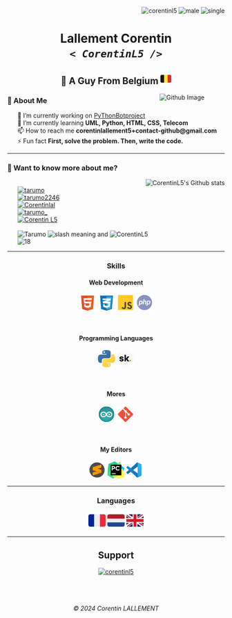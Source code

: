 <p align="right">
	<img src="https://komarev.com/ghpvc/?username=corentinl5&label=Profile%20views&color=d1af52&style=flat" alt="corentinl5" />
	<img src="https://img.shields.io/badge/male-1DA1F2.svg" alt="male">
	<img src="https://img.shields.io/badge/single-FF4444.svg" alt="single">
</p>

</a>
<h1 align="center"> Lallement Corentin <br><code><i>< CorentinL5 /></i></code></h1>

<h2 align="center"> 🔭 A Guy From Belgium <img src="assets/flags/flag-belgium.svg" width="25em"> </h2>

<img width="30%" align="right" alt="Github Image" src="https://raw.githubusercontent.com/onimur/.github/master/.resources/git-header.svg" />
<div align="left">
	<h3>📜 About Me</h3>
	<ul type="none">
		<li>🔭 I’m currently working on <a href="https://github.com/CorentinL5/PyThonBotproject">PyThonBotproject</a></li>
		<li>🌱 I’m currently learning <strong>UML, Python, HTML, CSS, Telecom</strong></li>
		<li>📫 How to reach me <strong>corentinlallement5+contact-github@gmail.com</strong></li>
		<li>⚡ Fun fact <strong>First, solve the problem. Then, write the code.</strong></li>
	</ul>
</div>

<hr>

<h3>🤔 Want to know more about me?</h3>

<img align="right" src="https://github-readme-stats.vercel.app/api?username=CorentinL5&show_icons=true" alt="CorentinL5's Github stats">
<ul type="none">
	<li>
		<br> <a href="https://www.youtube.com/c/tarumo"><img src="https://img.shields.io/badge/YouTube-FF0000.svg?&logo=YouTube&logoColor=white" alt="tarumo"></a>
		<br> <a href="https://twitter.com/tarumo2246"><img src="https://img.shields.io/badge/Twitter-1DA1F2.svg?&logo=Twitter&logoColor=white" alt="tarumo2246"></a>
		<br> <a href="https://www.instagram.com/corentinlal/"><img src="https://img.shields.io/badge/Instagram-E4405F.svg?&logo=Instagram&logoColor=white" alt="Corentinlal"></a>
		<br> <a href="https://www.twitch.tv/tarumo_"><img src="https://img.shields.io/badge/Twitch-6441A5.svg?&logo=Twitch&logoColor=white" alt="tarumo_"></a>
		<br> <a href="https://github.com/CorentinL5"><img src="https://img.shields.io/badge/GitHub-181717.svg?&logo=GitHub&logoColor=white" alt="Corentin L5"></a>
	</li>
	<li>
		<br>
	</li> 
	<li>
		<img src="https://img.shields.io/badge/Tarumo-FF4060.svg" alt="Tarumo">
		<img src="https://img.shields.io/badge//-5B5B5B.svg" alt="slash meaning and">
		<img src="https://img.shields.io/badge/CorentinL5-1DA1F2.svg" alt="CorentinL5">
	</li>
	<li><img src="https://img.shields.io/badge/Age-18-F4A7E9.svg" alt="18"></li>
</ul>


<hr>
<div  align="center">
<h3>Skills</h3>
<h4>Web Development</h4>
<img src="assets/skills/html-5.svg" alt="HTML5" width="40em">
<img src="assets/skills/css-3.svg" alt="CSS3" width="40em">
<img src="assets/skills/javascript.svg" alt="JavaScript" width="40em">
<img src="assets/skills/php.svg" alt="PHP" width="40em">


<br><h4>Programming Languages</h4>
<img src="assets/skills/python.svg" alt="Python" width="40em">
<img src="assets/skills/skript.svg" alt="Skript Minecraft" width="40em">

<br><h4>Mores</h4>
<img src="assets/skills/arduino.svg" alt="Arduino" width="40em">
<img src="assets/skills/git.svg" alt="Git" width="40em">

<br><h4>My Editors</h4>
<img src="assets/editors/sublime-text.svg" alt="Sublime Text" width="40em">
<img src="assets/editors/jb-pycharm.svg" alt="Jet-Brains Pycharm" width="40em">
<img src="assets/editors/vs-code.svg" alt="Visual Studio Code" width="40em">


<hr>

<h3>Languages</h3>
<img src="assets/flags/flag-france.svg" alt="flag of france" width=40em>
<img src="assets/flags/flag-netherlands.svg" alt="flag of netherlands" width=40em>
<img src="assets/flags/flag-united-kingdom.svg" alt="flag of united kingdom" width=40em>

<hr>

<h2>Support</h2>
<a href="https://www.buymeacoffee.com/corentinl5"> <img src="https://cdn.buymeacoffee.com/buttons/v2/default-yellow.png" height="50" width="210" alt="corentinl5" /></a>

<br><br>

<h6>© 2024 Corentin LALLEMENT</h6>
</div>

